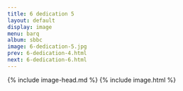 ```yaml
---
title: 6 dedication 5
layout: default
display: image
menu: barq
album: sbbc
image: 6-dedication-5.jpg
prev: 6-dedication-4.html
next: 6-dedication-6.html
---
```

{% include image-head.md %}
{% include image.html %}